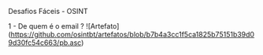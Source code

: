 Desafios Fáceis - OSINT 

1 - De quem é o email ? 
![Artefato] (https://github.com/osintbt/artefatos/blob/b7b4a3cc1f5ca1825b75151b39d09d30fc54c663/pb.asc)
